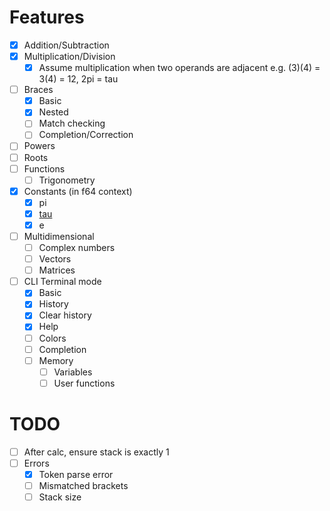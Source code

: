 
Features
===

- [x] Addition/Subtraction
- [x] Multiplication/Division
  - [x] Assume multiplication when two operands are adjacent e.g. (3)(4) = 3(4) = 12, 2pi = tau
- [ ] Braces
  - [x] Basic
  - [x] Nested
  - [ ] Match checking
  - [ ] Completion/Correction
- [ ] Powers
- [ ] Roots
- [ ] Functions
  - [ ] Trigonometry
- [x] Constants (in f64 context)
  - [x] pi
  - [x] [tau](https://tauday.com/)
  - [x] e
- [ ] Multidimensional
  - [ ] Complex numbers
  - [ ] Vectors
  - [ ] Matrices

- [ ] CLI Terminal mode
  - [x] Basic
  - [x] History
  - [x] Clear history
  - [x] Help
  - [ ] Colors
  - [ ] Completion
  - [ ] Memory
    - [ ] Variables
    - [ ] User functions

TODO
==

 - [ ] After calc, ensure stack is exactly 1
 - [ ] Errors
   - [x] Token parse error
   - [ ] Mismatched brackets
   - [ ] Stack size
